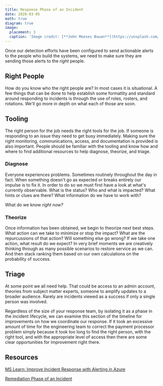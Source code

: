 ```yaml
---
title: Response Phase of an Incident
date: 2020-03-05
math: true
diagram: true
image:
  placement: 3
  caption: 'Image credit: [**John Moeses Bauan**](https://unsplash.com/photos/OGZtQF8iC0g)'
---
```


Once our detection efforts have been configured to send actionable alerts to the people who build the systems, we need to make sure they are sending those alerts to the *right* people.

## Right People

How do you know who the right people are? In most cases it is situational. A few things that can be done to help establish some formatlity and standard around responding to incidents is through the use of roles, rosters, and rotations. We'll go more in depth on what each of those are soon.

## Tooling

The right person for the job needs the right tools for the job. If someone is responding to an issue they need to get busy immediately. Making sure the right monitoring, communications, access, and documentation is provided is also important. People should be familiar with the tooling and know how and where to find additional resources to help diagnose, theorize, and triage.

### Diagnose

Everyone experiences problems. Sometimes routinely throughout the day in fact. When something doesn't go as expected or breaks entirely our impulse is to fix it. In order to do so we must first have a look at what's currently observable. What is the status? Who and what is impacted? What hints or clues are there? What information do we have to work with?  

What do we know *right now?*

### Theorize

Once information has been obtained, we begin to theorize next best steps.
What action can we take to minimize or stop the impact? What are the repurcussions of that action? Will something else go wrong? If we take one action, what result do we expect? In very brief moments we are creatively thinking through as many possible scenarios to restore service as we can. And then stack ranking them based on our own calculations on the probability of success.

## Triage

At some point we all need help. That could be access to an admin account, theories from subject matter experts, someone to amplify updates to a broader audience. Rarely are incidents viewed as a success if only a single person was involved.

Regardless of the size of your response team, by isolating it as a phase in the incident lifecycle, we can examine this section of the timeline for improvements on how we coordinate our response. If it took an excessive amount of time for the engineering team to correct the payment processor problem simply because it took too long to find the right person, with the right tool, and with the appropriate level of access then there are some clear opportunities for improvement right there.

## Resources

[MS Learn: Improve Incident Response with Alerting in Azure](https://docs.microsoft.com/en-us/learn/modules/incident-response-with-alerting-on-azure/)

[Remediation Phase of an Incident](2020-03-04-Remediation.html)